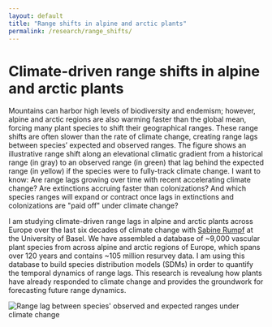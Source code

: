 ```yaml
---
layout: default
title: "Range shifts in alpine and arctic plants"
permalink: /research/range_shifts/
---
```


# Climate-driven range shifts in alpine and arctic plants

<div class="content-left">
  <p>Mountains can harbor high levels of biodiversity and endemism; however, alpine and arctic regions are also warming faster than the global mean, forcing many plant species to shift their geographical ranges. These range shifts are often slower than the rate of climate change, creating range lags between species’ expected and observed ranges. The figure shows an illustrative range shift along an elevational climatic gradient from a historical range (in gray) to an observed range (in green) that lag behind the expected range (in yellow) if the species were to fully-track climate change. I want to know: Are range lags growing over time with recent accelerating climate change? Are extinctions accruing faster than colonizations? And which species ranges will expand or contract once lags in extinctions and colonizations are "paid off" under climate change?</p>
  <p>I am studying climate-driven range lags in alpine and arctic plants across Europe over the last six decades of climate change with <a href="https://www.eco.duw.unibas.ch/en/" target="_blank" rel="noopener">Sabine Rumpf</a> at the University of Basel. We have assembled a database of ~9,000 vascular plant species from across alpine and arctic regions of Europe, which spans over 120 years and contains ~105 million resurvey data. I am using this database to build species distribution models (SDMs) in order to quantify the temporal dynamics of range lags. This research is revealung how plants have already responded to climate change and provides the groundwork for forecasting future range dynamics.</p>
</div>
<div class="content-right">
  <img src="{{ '/images/Range_lag.jpg' | relative_url }}" alt="Range lag between species' observed and expected ranges under climate change" style="max-height: 6in; height: auto; width: auto;">
</div>
